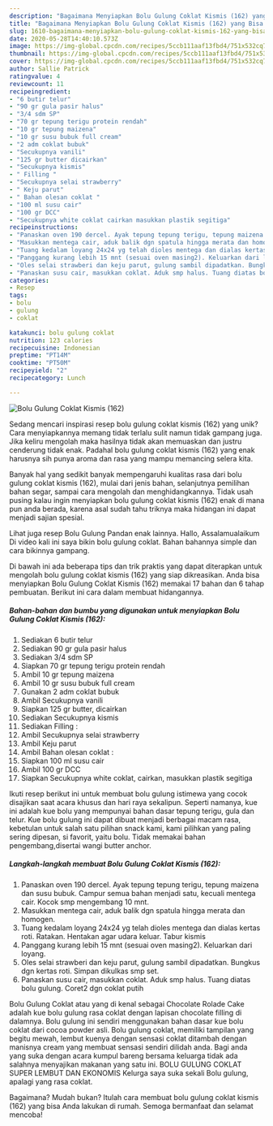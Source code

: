 ```yaml
---
description: "Bagaimana Menyiapkan Bolu Gulung Coklat Kismis (162) yang Bisa Manjain Lidah"
title: "Bagaimana Menyiapkan Bolu Gulung Coklat Kismis (162) yang Bisa Manjain Lidah"
slug: 1610-bagaimana-menyiapkan-bolu-gulung-coklat-kismis-162-yang-bisa-manjain-lidah
date: 2020-05-28T14:40:10.573Z
image: https://img-global.cpcdn.com/recipes/5ccb111aaf13fbd4/751x532cq70/bolu-gulung-coklat-kismis-162-foto-resep-utama.jpg
thumbnail: https://img-global.cpcdn.com/recipes/5ccb111aaf13fbd4/751x532cq70/bolu-gulung-coklat-kismis-162-foto-resep-utama.jpg
cover: https://img-global.cpcdn.com/recipes/5ccb111aaf13fbd4/751x532cq70/bolu-gulung-coklat-kismis-162-foto-resep-utama.jpg
author: Sallie Patrick
ratingvalue: 4
reviewcount: 11
recipeingredient:
- "6 butir telur"
- "90 gr gula pasir halus"
- "3/4 sdm SP"
- "70 gr tepung terigu protein rendah"
- "10 gr tepung maizena"
- "10 gr susu bubuk full cream"
- "2 adm coklat bubuk"
- "Secukupnya vanili"
- "125 gr butter dicairkan"
- "Secukupnya kismis"
- " Filling "
- "Secukupnya selai strawberry"
- " Keju parut"
- " Bahan olesan coklat "
- "100 ml susu cair"
- "100 gr DCC"
- "Secukupnya white coklat cairkan masukkan plastik segitiga"
recipeinstructions:
- "Panaskan oven 190 dercel. Ayak tepung tepung terigu, tepung maizena dan susu bubuk. Campur semua bahan menjadi satu, kecuali mentega cair. Kocok smp mengembang 10 mnt."
- "Masukkan mentega cair, aduk balik dgn spatula hingga merata dan homogen."
- "Tuang kedalam loyang 24x24 yg telah dioles mentega dan dialas kertas roti. Ratakan. Hentakan agar udara keluar. Tabur kismis"
- "Panggang kurang lebih 15 mnt (sesuai oven masing2). Keluarkan dari loyang."
- "Oles selai strawberi dan keju parut, gulung sambil dipadatkan. Bungkus dgn kertas roti. Simpan dikulkas smp set."
- "Panaskan susu cair, masukkan coklat. Aduk smp halus. Tuang diatas bolu gulung. Coret2 dgn coklat putih"
categories:
- Resep
tags:
- bolu
- gulung
- coklat

katakunci: bolu gulung coklat 
nutrition: 123 calories
recipecuisine: Indonesian
preptime: "PT14M"
cooktime: "PT50M"
recipeyield: "2"
recipecategory: Lunch

---
```



![Bolu Gulung Coklat Kismis (162)](https://img-global.cpcdn.com/recipes/5ccb111aaf13fbd4/751x532cq70/bolu-gulung-coklat-kismis-162-foto-resep-utama.jpg)

Sedang mencari inspirasi resep bolu gulung coklat kismis (162) yang unik? Cara menyiapkannya memang tidak terlalu sulit namun tidak gampang juga. Jika keliru mengolah maka hasilnya tidak akan memuaskan dan justru cenderung tidak enak. Padahal bolu gulung coklat kismis (162) yang enak harusnya sih punya aroma dan rasa yang mampu memancing selera kita.

Banyak hal yang sedikit banyak mempengaruhi kualitas rasa dari bolu gulung coklat kismis (162), mulai dari jenis bahan, selanjutnya pemilihan bahan segar, sampai cara mengolah dan menghidangkannya. Tidak usah pusing kalau ingin menyiapkan bolu gulung coklat kismis (162) enak di mana pun anda berada, karena asal sudah tahu triknya maka hidangan ini dapat menjadi sajian spesial.

Lihat juga resep Bolu Gulung Pandan enak lainnya. Hallo, Assalamualaikum Di video kali ini saya bikin bolu gulung coklat. Bahan bahannya simple dan cara bikinnya gampang.


Di bawah ini ada beberapa tips dan trik praktis yang dapat diterapkan untuk mengolah bolu gulung coklat kismis (162) yang siap dikreasikan. Anda bisa menyiapkan Bolu Gulung Coklat Kismis (162) memakai 17 bahan dan 6 tahap pembuatan. Berikut ini cara dalam membuat hidangannya.

<!--inarticleads1-->

##### Bahan-bahan dan bumbu yang digunakan untuk menyiapkan Bolu Gulung Coklat Kismis (162):

1. Sediakan 6 butir telur
1. Sediakan 90 gr gula pasir halus
1. Sediakan 3/4 sdm SP
1. Siapkan 70 gr tepung terigu protein rendah
1. Ambil 10 gr tepung maizena
1. Ambil 10 gr susu bubuk full cream
1. Gunakan 2 adm coklat bubuk
1. Ambil Secukupnya vanili
1. Siapkan 125 gr butter, dicairkan
1. Sediakan Secukupnya kismis
1. Sediakan  Filling :
1. Ambil Secukupnya selai strawberry
1. Ambil  Keju parut
1. Ambil  Bahan olesan coklat :
1. Siapkan 100 ml susu cair
1. Ambil 100 gr DCC
1. Siapkan Secukupnya white coklat, cairkan, masukkan plastik segitiga


Ikuti resep berikut ini untuk membuat bolu gulung istimewa yang cocok disajikan saat acara khusus dan hari raya sekalipun. Seperti namanya, kue ini adalah kue bolu yang mempunyai bahan dasar tepung terigu, gula dan telur. Kue bolu gulung ini dapat dibuat menjadi berbagai macam rasa, kebetulan untuk salah satu pilihan snack kami, kami pilihkan yang paling sering dipesan, si favorit, yaitu bolu. Tidak memakai bahan pengembang,disertai wangi butter anchor. 

<!--inarticleads2-->

##### Langkah-langkah membuat Bolu Gulung Coklat Kismis (162):

1. Panaskan oven 190 dercel. Ayak tepung tepung terigu, tepung maizena dan susu bubuk. Campur semua bahan menjadi satu, kecuali mentega cair. Kocok smp mengembang 10 mnt.
1. Masukkan mentega cair, aduk balik dgn spatula hingga merata dan homogen.
1. Tuang kedalam loyang 24x24 yg telah dioles mentega dan dialas kertas roti. Ratakan. Hentakan agar udara keluar. Tabur kismis
1. Panggang kurang lebih 15 mnt (sesuai oven masing2). Keluarkan dari loyang.
1. Oles selai strawberi dan keju parut, gulung sambil dipadatkan. Bungkus dgn kertas roti. Simpan dikulkas smp set.
1. Panaskan susu cair, masukkan coklat. Aduk smp halus. Tuang diatas bolu gulung. Coret2 dgn coklat putih


Bolu Gulung Coklat atau yang di kenal sebagai Chocolate Rolade Cake adalah kue bolu gulung rasa coklat dengan lapisan chocolate filling di dalamnya. Bolu gulung ini sendiri menggunakan bahan dasar kue bolu coklat dari cocoa powder asli. Bolu gulung coklat, memiliki tampilan yang begitu mewah, lembut kuenya dengan sensasi coklat ditambah dengan manisnya cream yang membuat sensasi sendiri dilidah anda. Bagi anda yang suka dengan acara kumpul bareng bersama keluarga tidak ada salahnya menyajikan makanan yang satu ini. BOLU GULUNG COKLAT SUPER LEMBUT DAN EKONOMIS Kelurga saya suka sekali Bolu gulung, apalagi yang rasa coklat. 

Bagaimana? Mudah bukan? Itulah cara membuat bolu gulung coklat kismis (162) yang bisa Anda lakukan di rumah. Semoga bermanfaat dan selamat mencoba!
